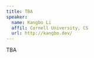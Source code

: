 ```yaml
---
title: TBA
speaker:	
  name: Kangbo Li
  affil: Cornell University, CS
  url: http://kangbo.dev/
---
```


TBA
